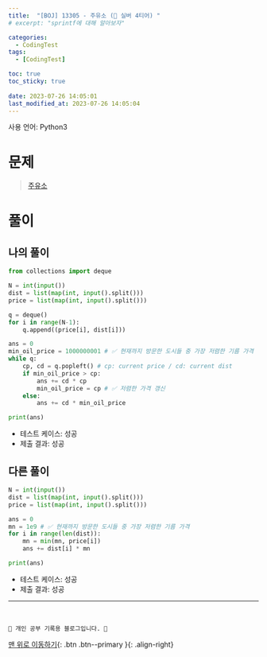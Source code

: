 ```yaml
---
title:  "[BOJ] 13305 - 주유소 (🥈 실버 4티어) "
# excerpt: "sprintf에 대해 알아보자"

categories:
  - CodingTest
tags:
  - [CodingTest]

toc: true
toc_sticky: true
 
date: 2023-07-26 14:05:01
last_modified_at: 2023-07-26 14:05:04
---
```


사용 언어: Python3

# 문제
> [주유소](https://www.acmicpc.net/problem/13305)

# 풀이
## 나의 풀이
```py
from collections import deque

N = int(input())
dist = list(map(int, input().split()))
price = list(map(int, input().split()))

q = deque()
for i in range(N-1):
    q.append((price[i], dist[i]))

ans = 0
min_oil_price = 1000000001 # ✅ 현재까지 방문한 도시들 중 가장 저렴한 기름 가격 
while q:
    cp, cd = q.popleft() # cp: current price / cd: current dist
    if min_oil_price > cp:
        ans += cd * cp
        min_oil_price = cp # ✅ 저렴한 가격 갱신
    else:
        ans += cd * min_oil_price

print(ans)
```
- 테스트 케이스: 성공
- 제출 결과: 성공

## 다른 풀이
```py
N = int(input())
dist = list(map(int, input().split()))
price = list(map(int, input().split()))

ans = 0
mn = 1e9 # ✅ 현재까지 방문한 도시들 중 가장 저렴한 기름 가격 
for i in range(len(dist)):
    mn = min(mn, price[i])
    ans += dist[i] * mn

print(ans)
```
- 테스트 케이스: 성공
- 제출 결과: 성공




***
<br>


    💛 개인 공부 기록용 블로그입니다. 👻

[맨 위로 이동하기](#){: .btn .btn--primary }{: .align-right}